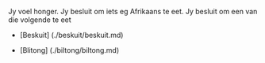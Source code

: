 Jy voel honger. Jy besluit om iets eg Afrikaans te eet. Jy besluit om een van die volgende te eet

- [Beskuit] (./beskuit/beskuit.md)

- [Blitong] (./biltong/biltong.md)
